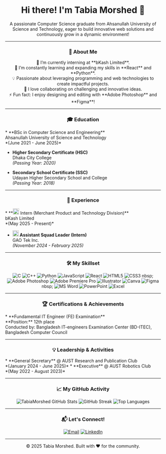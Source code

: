 <h1 align="center">Hi there! I'm Tabia Morshed 👋</h1>

<p align="center">
  A passionate Computer Science graduate from Ahsanullah University of Science and Technology, eager to build innovative web solutions and continuously grow in a dynamic environment!
</p>

---

<h3 align="center">🚀 About Me</h3>
<p align="center">
  🔭 I’m currently interning at **bKash Limited**.<br>
  🌱 I’m constantly learning and expanding my skills in **React** and **Python**.<br>
  💡 Passionate about leveraging programming and web technologies to create impactful projects.<br>
  👯 I love collaborating on challenging and innovative ideas.<br>
  ⚡ Fun fact: I enjoy designing and editing with **Adobe Photoshop** and **Figma**!
</p>

---

<h3 align="center">🎓 Education</h3>
<p align="left">
* **BSc in Computer Science and Engineering**<br>
    Ahsanullah University of Science and Technology<br>
    *(June 2021 - June 2025)*

* **Higher Secondary Certificate (HSC)**<br>
    Dhaka City College<br>
    *(Passing Year: 2020)*

* **Secondary School Certificate (SSC)**<br>
    Udayan Higher Secondary School and College<br>
    *(Passing Year: 2018)*
</p>

---

<h3 align="center">💼 Experience</h3>
<p align="left">
* **<img src="https://img.shields.io/badge/bKash-E2136E?style=for-the-badge&logo=bkash&logoColor=white" alt="bKash icon" height="20"/> Intern (Merchant Product and Technology Division)**<br>
    bKash Limited<br>
    *(May 2025 - Present)*

* **<img src="https://img.shields.io/badge/GAO%20Tek%20Inc.-005A9C?style=for-the-badge" alt="GAO Tek Inc. icon" height="20"/> Assistant Squad Leader (Intern)**<br>
    GAO Tek Inc.<br>
    *(November 2024 - February 2025)*
</p>

---

<h3 align="center">🛠️ My Skillset</h3>
<p align="center">
  <img src="https://img.shields.io/badge/C-00599C?style=for-the-badge&logo=c&logoColor=white" alt="C" />
  <img src="https://img.shields.io/badge/C%2B%2B-00599C?style=for-the-badge&logo=c%2B%2B&logoColor=white" alt="C++" />
  <img src="https://img.shields.io/badge/Python-3776AB?style=for-the-badge&logo=python&logoColor=white" alt="Python" />
  <img src="https://img.shields.io/badge/JavaScript-F7DF1E?style=for-the-badge&logo=javascript&logoColor=black" alt="JavaScript" />
  <img src="https://img.shields.io/badge/React-61DAFB?style=for-the-badge&logo=react&logoColor=black" alt="React" />
  <img src="https://img.shields.io/badge/HTML5-E34F26?style=for-the-badge&logo=html5&logoColor=white" alt="HTML5" />
  <img src="https://img.shields.io/badge/CSS3-1572B6?style=for-the-badge&logo=css3&logoColor=white" alt="CSS3" />
nbsp; <img src="https://img.shields.io/badge/Adobe%20Photoshop-31A8FF?style=for-the-badge&logo=adobe%20photoshop&logoColor=white" alt="Adobe Photoshop" />
  <img src="https://img.shields.io/badge/Adobe%20Premiere%20Pro-9999FF?style=for-the-badge&logo=adobe%20premiere%20pro&logoColor=white" alt="Adobe Premiere Pro" />
  <img src="https://img.shields.io/badge/Illustrator-FF9A00?style=for-the-badge&logo=adobe%20illustrator&logoColor=white" alt="Illustrator" />
  <img src="https://img.shields.io/badge/Canva-00C4CC?style=for-the-badge&logo=canva&logoColor=white" alt="Canva" />
  <img src="https://img.shields.io/badge/Figma-F24E1E?style=for-for-the-badge&logo=figma&logoColor=white" alt="Figma" />
nbsp; <img src="https://img.shields.io/badge/Microsoft%20Word-2B579A?style=for-the-badge&logo=microsoft-word&logoColor=white" alt="MS Word" />
  <img src="https://img.shields.io/badge/Microsoft%20PowerPoint-B7472A?style=for-the-badge&logo=microsoft-powerpoint&logoColor=white" alt="PowerPoint" />
  <img src="https://img.shields.io/badge/Microsoft%20Excel-217346?style=for-the-badge&logo=microsoft-excel&logoColor=white" alt="Excel" />
</p>

---

<h3 align="center">🏆 Certifications & Achievements</h3>
<p align="left">
* **Fundamental IT Engineer (FE) Examination**<br>
    **Position:** 12th place<br>
    Conducted by: Bangladesh IT-engineers Examination Center (BD-ITEC), Bangladesh Computer Council
</p>

---

<h3 align="center">💡 Leadership & Activities</h3>
<p align="left">
* **General Secretary** @ AUST Research and Publication Club<br>
    *(January 2024 - June 2025)*
* **Executive** @ AUST Robotics Club<br>
    *(May 2022 - August 2023)*
</p>

---

<h3 align="center">📈 My GitHub Activity</h3>
<p align="center">
  <img src="https://github-readme-stats.vercel.app/api?username=TabiaMorshed&show_icons=true&theme=radical&include_all_commits=true&count_private=true&line_height=25" alt="TabiaMorshed GitHub Stats" />
  <img src="https://github-readme-streak-stats.herokuapp.com/?user=TabiaMorshed&theme=dark&background=0D1117&border=1F2022&title_color=BB86FC&icon_color=C9D1D9&text_color=BB86FC&hide_border=true&ring_color=BB86FC" alt="GitHub Streak" />
  <img src="https://github-readme-stats.vercel.app/api/top-langs/?username=TabiaMorshed&layout=compact&theme=dark&bg_color=0D1117&border_color=1F2022&title_color=C9D1D9&icon_color=C9D1D9&text_color=C9D1D9&hide_border=true" alt="Top Languages" />
</p>

---

<h3 align="center">📬 Let's Connect!</h3>
<p align="center">
  <a href="mailto:tabiamorshed@gmail.com"><img src="https://img.shields.io/badge/Email-D14836?style=for-the-badge&logo=gmail&logoColor=white" alt="Email" /></a>
  <a href="https://www.linkedin.com/in/YOUR_LINKEDIN_USERNAME" target="_blank"><img src="https://img.shields.io/badge/LinkedIn-0077B5?style=for-the-badge&logo=linkedin&logoColor=white" alt="LinkedIn" /></a>
  </p>

---

<p align="center">
  &copy; 2025 Tabia Morshed. Built with ❤️ for the community.
</p>
